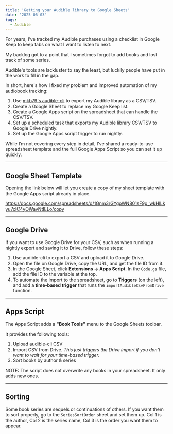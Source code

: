 ```yaml
---
title: 'Getting your Audible library to Google Sheets'
date: '2025-06-03'
tags:
  - Audible
---
```


For years, I’ve tracked my Audible purchases using a checklist in Google Keep to keep tabs on what I want to listen to next.

My backlog got to a point that I sometimes forgot to add books and lost track of some series.

Audible's tools are lackluster to say the least, but luckily people have put in the work to fill in the gap.

In short, here's how I fixed my problem and improved automation of my audiobook tracking:

1. Use [mkb79's audible-cli][1] to export my Audible library as a CSV/TSV.
2. Create a Google Sheet to replace my Google Keep list.
3. Create a Google Apps script on the spreadsheet that can handle the CSV/TSV.
4. Set up a scheduled task that exports my Audible library CSV/TSV to Google Drive nightly.
5. Set up the Google Apps script trigger to run nightly.

While I’m not covering every step in detail, I’ve shared a ready-to-use spreadsheet template and the full Google Apps Script so you can set it up quickly.

---

## Google Sheet Template

Opening the link below will let you create a copy of my sheet template with the Google Apps script already in place.

https://docs.google.com/spreadsheets/d/1Gnm3rGYgoWN801sF9g_wkHlLkyu7clC4yOWavNtIELo/copy

---

## Google Drive

If you want to use Google Drive for your CSV, such as when running a nightly export and saving it to Drive, follow these steps:

1. Use audible-cli to export a CSV and upload it to Google Drive.
2. Open the file on Google Drive, copy the URL, and get the file ID from it.
3. In the Google Sheet, click <b>Extensions -> Apps Script</b>. In the `Code.gs` file, add the file ID to the variable at the top.
4. To automate the import to the spreadsheet, go to <b>Triggers</b> (on the left), and add a <b>time-based trigger</b> that runs the `importAudibleCsvFromDrive` function.

---

## Apps Script

The Apps Script adds a <b>"Book Tools"</b> menu to the Google Sheets toolbar.

It provides the following tools:

1. Upload audible-cli CSV
2. Import CSV from Drive. *This just triggers the Drive import if you don't want to wait for your time-based trigger.*
3. Sort books by author & series

NOTE: The script does not overwrite any books in your spreadsheet. It only adds new ones.

---

## Sorting

Some book series are sequels or continuations of others. If you want them to sort properly, go to the `SeriesSortOrder` sheet
and set them up. Col 1 is the author, Col 2 is the series name, Col 3 is the order you want them to appear.



[1]: https://github.com/mkb79/audible-cli
